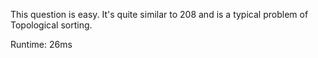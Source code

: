 This question is easy. It's quite similar to 208 and is a typical problem of Topological sorting.

Runtime: 26ms
